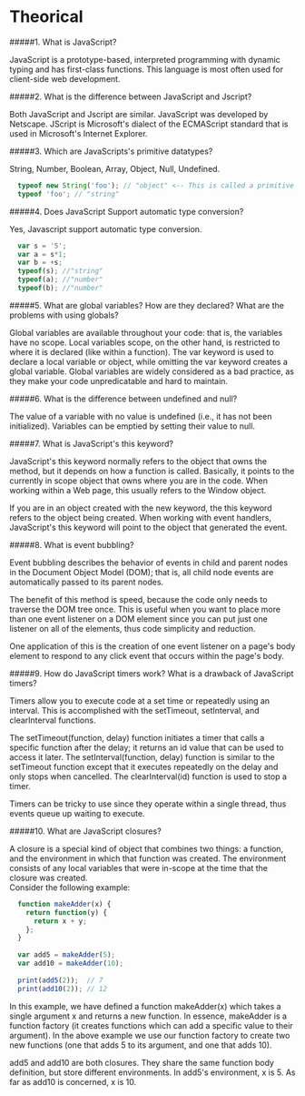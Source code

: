 Theorical
=========

#####1. What is JavaScript?

  JavaScript is a prototype-based, interpreted programming with dynamic typing and has first-class functions. 
  This language is most often used for client-side web development.

#####2. What is the difference between JavaScript and Jscript? 

  Both JavaScript and Jscript are similar. JavaScript was developed by Netscape. 
  JScript is Microsoft's dialect of the ECMAScript standard that is used in Microsoft's Internet Explorer.
  
#####3. Which are JavaScripts's primitive datatypes?

  String, Number, Boolean, Array, Object, Null, Undefined.

```javascript
  typeof new String('foo'); // "object" <-- This is called a primitive wrapper
  typeof 'foo'; // "string"
```

#####4. Does JavaScript Support automatic type conversion?

  Yes, Javascript support automatic type conversion.
  
```javascript
  var s = '5';
  var a = s*1;
  var b = +s;
  typeof(s); //"string"
  typeof(a); //"number"
  typeof(b); //"number"
```

#####5. What are global variables? How are they declared? What are the problems with using globals?

Global variables are available throughout your code: that is, the variables have no scope. Local variables scope, on the other hand, is restricted to where it is declared (like within a function). The var keyword is used to declare a local variable or object, while omitting the var keyword creates a global variable.
Global variables are widely considered as a bad practice, as they make your code unpredicatable and hard to maintain.

#####6. What is the difference between undefined and null?

The value of a variable with no value is undefined (i.e., it has not been initialized). Variables can be emptied by setting their value to null. 

#####7. What is JavaScript's this keyword?

JavaScript's this keyword normally refers to the object that owns the method, but it depends on how a function is called.
Basically, it points to the currently in scope object that owns where you are in the code.
When working within a Web page, this usually refers to the Window object. 

If you are in an object created with the new keyword, the this keyword refers to the object being created. 
When working with event handlers, JavaScript's this keyword will point to the object that generated the event.

#####8. What is event bubbling?

Event bubbling describes the behavior of events in child and parent nodes in the Document Object Model (DOM); 
that is, all child node events are automatically passed to its parent nodes. 

The benefit of this method is speed, because the code only needs to traverse the DOM tree once. 
This is useful when you want to place more than one event listener on a DOM element since you can put just one listener on all of the elements, 
thus code simplicity and reduction. 

One application of this is the creation of one event listener on a page's body element to respond to any click event that occurs within the page's body.

#####9. How do JavaScript timers work? What is a drawback of JavaScript timers?

Timers allow you to execute code at a set time or repeatedly using an interval. 
This is accomplished with the setTimeout, setInterval, and clearInterval functions. 

The setTimeout(function, delay) function initiates a timer that calls a specific function after the delay; 
it returns an id value that can be used to access it later. 
The setInterval(function, delay) function is similar to the setTimeout function except that it executes repeatedly on the delay and only stops when cancelled. 
The clearInterval(id) function is used to stop a timer. 

Timers can be tricky to use since they operate within a single thread, thus events queue up waiting to execute.

#####10. What are JavaScript closures?

A closure is a special kind of object that combines two things: a function, and the environment in which that function was created. 
The environment consists of any local variables that were in-scope at the time that the closure was created.   
Consider the following example:
```javascript
  function makeAdder(x) {
    return function(y) {
      return x + y;
    };
  }
  
  var add5 = makeAdder(5);
  var add10 = makeAdder(10);
  
  print(add5(2));  // 7
  print(add10(2)); // 12
```
In this example, we have defined a function makeAdder(x) which takes a single argument x and returns a new function. 
In essence, makeAdder is a function factory (it creates functions which can add a specific value to their argument). 
In the above example we use our function factory to create two new functions (one that adds 5 to its argument, and one that adds 10).

add5 and add10 are both closures. 
They share the same function body definition, but store different environments. 
In add5's environment, x is 5. As far as add10 is concerned, x is 10.

